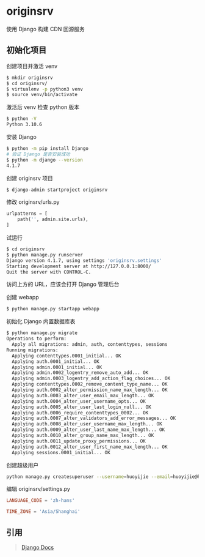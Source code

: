 # originsrv
使用 Django 构建 CDN 回源服务

## 初始化项目

创建项目并激活 venv
```bash
$ mkdir originsrv
$ cd originsrv/
$ virtualenv -p python3 venv
$ source venv/bin/activate
```

激活后 venv 检查 python 版本
```bash
$ python -V
Python 3.10.6
```

安装 Django
```bash
$ python -m pip install Django
# 验证 Django 是否安装成功
$ python -m django --version
4.1.7
```

创建 originsrv 项目
```bash
$ django-admin startproject originsrv
```

修改 originsrv/urls.py
```python
urlpatterns = [
    path('', admin.site.urls),
]
```

试运行
```bash
$ cd originsrv
$ python manage.py runserver
Django version 4.1.7, using settings 'originsrv.settings'
Starting development server at http://127.0.0.1:8000/
Quit the server with CONTROL-C.
```

访问上方的 URL，应该会打开 Django 管理后台

创建 webapp
```bash
$ python manage.py startapp webapp
```

初始化 Django 内置数据库表
```bash
$ python manage.py migrate
Operations to perform:
  Apply all migrations: admin, auth, contenttypes, sessions
Running migrations:
  Applying contenttypes.0001_initial... OK
  Applying auth.0001_initial... OK
  Applying admin.0001_initial... OK
  Applying admin.0002_logentry_remove_auto_add... OK
  Applying admin.0003_logentry_add_action_flag_choices... OK
  Applying contenttypes.0002_remove_content_type_name... OK
  Applying auth.0002_alter_permission_name_max_length... OK
  Applying auth.0003_alter_user_email_max_length... OK
  Applying auth.0004_alter_user_username_opts... OK
  Applying auth.0005_alter_user_last_login_null... OK
  Applying auth.0006_require_contenttypes_0002... OK
  Applying auth.0007_alter_validators_add_error_messages... OK
  Applying auth.0008_alter_user_username_max_length... OK
  Applying auth.0009_alter_user_last_name_max_length... OK
  Applying auth.0010_alter_group_name_max_length... OK
  Applying auth.0011_update_proxy_permissions... OK
  Applying auth.0012_alter_user_first_name_max_length... OK
  Applying sessions.0001_initial... OK
```

创建超级用户
```bash
python manage.py createsuperuser --username=huoyijie --email=huoyijie@huoyijie.cn
```

编辑 originsrv/settings.py
```conf
LANGUAGE_CODE = 'zh-hans'

TIME_ZONE = 'Asia/Shanghai'
```

## 引用
> [Django Docs](https://docs.djangoproject.com/zh-hans/4.1/)
